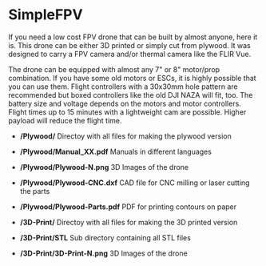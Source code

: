 # SimpleFPV

If you need a low cost FPV drone that can be built by almost anyone, here it is.
This drone can be either 3D printed or simply cut from plywood. It was designed to carry a FPV camera and/or thermal camera like the FLIR Vue.

The drone can be equipped with almost any 7" or 8" motor/prop combination. If you have some old motors or ESCs, it is highly possible that you can use them. Flight controllers with a 30x30mm hole pattern are recommended but boxed controllers like the old DJI NAZA will fit, too. The battery size and voltage depends on the motors and motor controllers. Flight times up to 15 minutes with a lightweight cam are possible. Higher payload will reduce the flight time.


- **/Plywood/** Directoy with all files for making the plywood version
- **/Plywood/Manual_XX.pdf** Manuals in different languages
- **/Plywood/Plywood-N.png** 3D Images of the drone
- **/Plywood/Plywood-CNC.dxf** CAD file for CNC milling or laser cutting the parts
- **/Plywood/Plywood-Parts.pdf** PDF for printing contours on paper


- **/3D-Print/** Directoy with all files for making the 3D printed version
- **/3D-Print/STL** Sub directory containing all STL files
- **/3D-Print/3D-Print-N.png** 3D Images of the drone